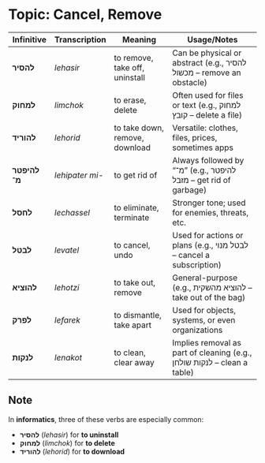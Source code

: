 # Topic: Cancel, Remove

| **Infinitive**        |  **Transcription** | **Meaning**            | **Usage/Notes**                                               |
| ---------------------- | -------- | ------------------------------ | ----------------------------------------------------------------------- |
| **להסיר** | *lehasir*                | to remove, take off, uninstall            | Can be physical or abstract (e.g., להסיר מכשול – remove an obstacle)    |
| **למחוק** | *limchok*                | to erase, delete               | Often used for files or text (e.g., למחוק קובץ – delete a file)         |
| **להוריד** | *lehorid*               | to take down, remove, download | Versatile: clothes, files, prices, sometimes apps                       |
| **להיפטר מ־** | *lehipater mi-*      | to get rid of                  | Always followed by “מ־” (e.g., להיפטר מזבל – get rid of garbage)        |
| **לחסל** | *lechassel*               | to eliminate, terminate        | Stronger tone; used for enemies, threats, etc.                          |
| **לבטל** | *levatel*                 | to cancel, undo                | Used for actions or plans (e.g., לבטל מנוי – cancel a subscription)     |
| **להוציא** | *lehotzi*               | to take out, remove            | General-purpose (e.g., להוציא מהשקית – take out of the bag)             |
| **לפרק** | *lefarek*                 | to dismantle, take apart       | Used for objects, systems, or even organizations                        |
| **לנקות** | *lenakot*                | to clean, clear away           | Implies removal as part of cleaning (e.g., לנקות שולחן – clean a table) |

## Note
In **informatics**, three of these verbs are especially common:
- **להסיר** (*lehasir*) for **to uninstall**
- **למחוק** (*limchok*) for **to delete**
- **להוריד** (*lehorid*) for **to download**
